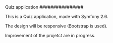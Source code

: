 Quiz application
################


This is a Quiz application, made with Symfony 2.6.

The design will be responsive (Bootstrap is used).

Improvement of the projetct are in progress.
